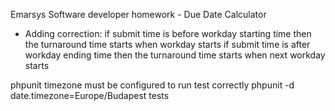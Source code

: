 Emarsys Software developer homework - Due Date Calculator

- Adding correction: if submit time is before workday starting time then the turnaround time starts when workday starts
                     if submit time is after workday ending time then the turnaround time starts when next workday starts

phpunit timezone must be configured to run test correctly
phpunit -d date.timezone=Europe/Budapest tests

